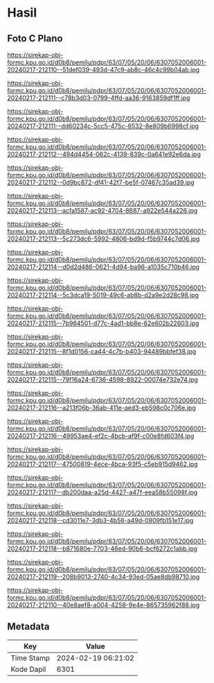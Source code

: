 # Hasil

## Foto C Plano

https://sirekap-obj-formc.kpu.go.id/d0b8/pemilu/pdpr/63/07/05/20/06/6307052006001-20240217-212110--51def039-493d-47c9-ab8c-46c4c99b04ab.jpg

https://sirekap-obj-formc.kpu.go.id/d0b8/pemilu/pdpr/63/07/05/20/06/6307052006001-20240217-212111--c78b3d03-0799-4ffd-aa36-9163859df1ff.jpg

https://sirekap-obj-formc.kpu.go.id/d0b8/pemilu/pdpr/63/07/05/20/06/6307052006001-20240217-212111--dd60234c-5cc5-475c-8532-8e809b6998cf.jpg

https://sirekap-obj-formc.kpu.go.id/d0b8/pemilu/pdpr/63/07/05/20/06/6307052006001-20240217-212112--494d4454-062c-4139-839c-0a641e92e6da.jpg

https://sirekap-obj-formc.kpu.go.id/d0b8/pemilu/pdpr/63/07/05/20/06/6307052006001-20240217-212112--0d9bc872-df41-42f7-be5f-07467c35ad39.jpg

https://sirekap-obj-formc.kpu.go.id/d0b8/pemilu/pdpr/63/07/05/20/06/6307052006001-20240217-212113--acfa1587-ac92-4704-8687-a922e544a226.jpg

https://sirekap-obj-formc.kpu.go.id/d0b8/pemilu/pdpr/63/07/05/20/06/6307052006001-20240217-212113--5c273dc6-5992-4806-bd9d-f5b9744c7d06.jpg

https://sirekap-obj-formc.kpu.go.id/d0b8/pemilu/pdpr/63/07/05/20/06/6307052006001-20240217-212114--d0d2d486-0621-4d94-ba96-a1035c710b46.jpg

https://sirekap-obj-formc.kpu.go.id/d0b8/pemilu/pdpr/63/07/05/20/06/6307052006001-20240217-212114--5c3dca19-5019-49c6-ab8b-d2a9e2d28c98.jpg

https://sirekap-obj-formc.kpu.go.id/d0b8/pemilu/pdpr/63/07/05/20/06/6307052006001-20240217-212115--7b964501-d77c-4ad1-bb8e-62e602b22603.jpg

https://sirekap-obj-formc.kpu.go.id/d0b8/pemilu/pdpr/63/07/05/20/06/6307052006001-20240217-212115--8f1d0156-ca44-4c7b-b403-94489bbfef38.jpg

https://sirekap-obj-formc.kpu.go.id/d0b8/pemilu/pdpr/63/07/05/20/06/6307052006001-20240217-212115--79f16a24-6736-4598-8922-00074e732e74.jpg

https://sirekap-obj-formc.kpu.go.id/d0b8/pemilu/pdpr/63/07/05/20/06/6307052006001-20240217-212116--a213f06b-36ab-411e-aed3-eb598c0c706e.jpg

https://sirekap-obj-formc.kpu.go.id/d0b8/pemilu/pdpr/63/07/05/20/06/6307052006001-20240217-212116--49953ae4-ef2c-4bcb-af9f-c00e8fd603f4.jpg

https://sirekap-obj-formc.kpu.go.id/d0b8/pemilu/pdpr/63/07/05/20/06/6307052006001-20240217-212117--47500819-4ece-4bca-93f5-c5eb915d9462.jpg

https://sirekap-obj-formc.kpu.go.id/d0b8/pemilu/pdpr/63/07/05/20/06/6307052006001-20240217-212117--db200daa-a25d-4427-a47f-eea58b55098f.jpg

https://sirekap-obj-formc.kpu.go.id/d0b8/pemilu/pdpr/63/07/05/20/06/6307052006001-20240217-212118--cd3011e7-3db3-4b56-a49d-0909fb151e17.jpg

https://sirekap-obj-formc.kpu.go.id/d0b8/pemilu/pdpr/63/07/05/20/06/6307052006001-20240217-212118--b871680e-7703-46ed-90b6-bcf6272c1abb.jpg

https://sirekap-obj-formc.kpu.go.id/d0b8/pemilu/pdpr/63/07/05/20/06/6307052006001-20240217-212119--208b9013-2740-4c34-93ed-05ae8db98710.jpg

https://sirekap-obj-formc.kpu.go.id/d0b8/pemilu/pdpr/63/07/05/20/06/6307052006001-20240217-212110--40e8aef8-a004-4258-9e4e-865735962f88.jpg


## Metadata

| Key        | Value               |
| ---------- | ------------------- |
| Time Stamp | 2024-02-19 06:21:02 |
| Kode Dapil | 6301                |



